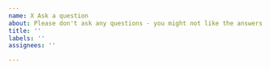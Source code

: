 ```yaml
---
name: X Ask a question
about: Please don't ask any questions - you might not like the answers
title: ''
labels: ''
assignees: ''

---
```



